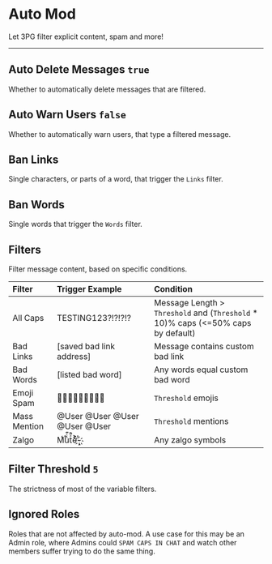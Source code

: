 # Auto Mod
Let 3PG filter explicit content, spam and more!

---

## Auto Delete Messages `true`
Whether to automatically delete messages that are filtered.

## Auto Warn Users `false`
Whether to automatically warn users, that type a filtered message.

## Ban Links
Single characters, or parts of a word, that trigger the `Links` filter.

## Ban Words
Single words that trigger the `Words` filter.

## Filters
Filter message content, based on specific conditions.

| Filter             | Trigger Example                          | Condition
|:-------------------|:-----------------------------------------|:-------------------------------------------|
| All Caps           | TESTING123?!?!?!?                 | Message Length > `Threshold` and (`Threshold` * 10)% caps (<=50% caps by default)
| Bad Links          | [saved bad link address]                         | Message contains custom bad link
| Bad Words          | [listed bad word]                                      | Any words equal custom bad word
| Emoji Spam         | 🤔🤔🤔🤔🤔🤔🤔🤔🤔                   | `Threshold` emojis
| Mass Mention       | @User @User @User @User @User            | `Threshold` mentions
| Zalgo              | Mͭͭͬu̔ͨ͊tͣ̃̚eͨͭ͐ ҉̴̴̢                                   | Any zalgo symbols


## Filter Threshold `5`
The strictness of most of the variable filters.

## Ignored Roles
Roles that are not affected by auto-mod.
A use case for this may be an Admin role, where Admins could `SPAM CAPS IN CHAT` and watch other members suffer trying to do the same thing.